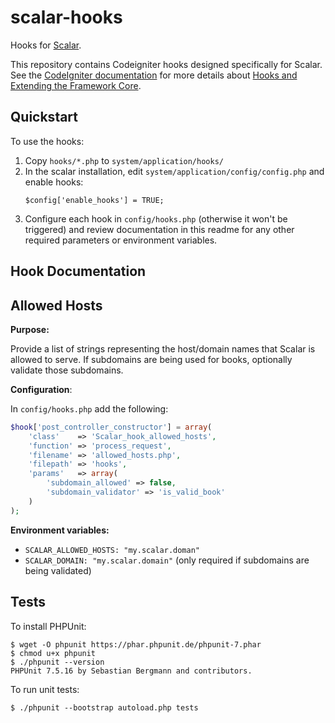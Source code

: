 # scalar-hooks

Hooks for [Scalar](https://github.com/anvc/scalar).

This repository contains Codeigniter hooks designed specifically for Scalar. See the [CodeIgniter documentation](https://codeigniter.com/userguide2/index.html) for more details about [Hooks and Extending the Framework Core](https://codeigniter.com/userguide2/general/hooks.html).

## Quickstart

To use the hooks:

1. Copy `hooks/*.php` to `system/application/hooks/`
2. In the scalar installation, edit `system/application/config/config.php` and enable hooks:
    ```
    $config['enable_hooks'] = TRUE;
    ```
4. Configure each hook in `config/hooks.php` (otherwise it won't be triggered) and review documentation in this readme for any other required parameters or environment variables.

## Hook Documentation

## Allowed Hosts

**Purpose:** 

Provide a list of strings representing the host/domain names that Scalar is allowed to serve. If subdomains are being used for books, optionally validate those subdomains.

**Configuration**:

In `config/hooks.php` add the following:

```php
$hook['post_controller_constructor'] = array(
    'class'    => 'Scalar_hook_allowed_hosts',
    'function' => 'process_request',
    'filename' => 'allowed_hosts.php',
    'filepath' => 'hooks',
    'params'   => array(
        'subdomain_allowed' => false, 
        'subdomain_validator' => 'is_valid_book'
    )
);
```

**Environment variables:**

- `SCALAR_ALLOWED_HOSTS: "my.scalar.doman"`
- `SCALAR_DOMAIN: "my.scalar.domain"` (only required if subdomains are being validated)

## Tests

To install PHPUnit:

```
$ wget -O phpunit https://phar.phpunit.de/phpunit-7.phar
$ chmod u+x phpunit
$ ./phpunit --version
PHPUnit 7.5.16 by Sebastian Bergmann and contributors.
```

To run unit tests:

```
$ ./phpunit --bootstrap autoload.php tests
```
